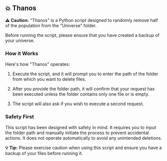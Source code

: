 ## :boom: Thanos

**:warning: Caution:** "Thanos" is a Python script designed to randomly remove half of the population from the "Universe" folder. 

Before running the script, please ensure that you have created a backup of your universe.

### How it Works

Here's how "Thanos" operates:

1. Execute the script, and it will prompt you to enter the path of the folder from which you want to delete files.

2. After you provide the folder path, it will confirm that your request has been executed unless the folder contains only one file or is empty.

3. The script will also ask if you wish to execute a second request.

### Safety First

This script has been designed with safety in mind. It requires you to input the folder path and manually initiate the process to prevent accidental actions. It does not operate automatically to avoid any unintended deletions.

**:bulb: Tip:** Please exercise caution when using this script and ensure you have a backup of your files before running it.
